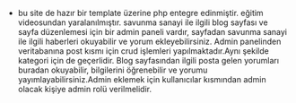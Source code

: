 - bu site de hazır bir template üzerine php entegre edinmiştir. eğitim videosundan yaralanılmıştır.
savunma sanayi ile ilgili blog sayfası ve sayfa düzenlemesi için bir admin paneli vardır, sayfadan savunma sanayi ile ilgili haberleri okuyabilir ve yorum ekleyebilirsiniz. Admin panelinden veritabanına post kısmı için crud işlemleri yapılmaktadır.Aynı şekilde kategori için de geçerlidir. Blog sayfasından ilgili posta gelen yorumları buradan okuyabilir, bilgilerini öğrenebilir ve yorumu yayımlayabilirsiniz.Admin eklemek için kullanıcılar kısmından admin olacak kişiye admin rolü verilmelidir.
